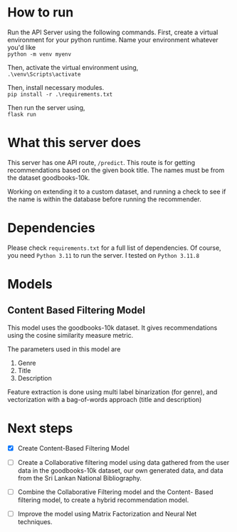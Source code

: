 # How to run

Run the API Server using the following commands.
First, create a virtual environment  for your python
runtime. Name your environment whatever you'd like
<br>
``python -m venv myenv``

Then, activate the virtual environment using,
<br>
``.\venv\Scripts\activate``

Then, install necessary modules.
<br>
``pip install -r .\requirements.txt``

Then run the server using,
<br>
``flask run``


# What this server does

This server has one API route, ``/predict``. This route
is for getting recommendations based on the given book
title. The names must be from the dataset goodbooks-10k.

Working on extending it to a custom dataset, and running
a check to see if the name is within the database before
running the recommender.

# Dependencies

Please check ``requirements.txt`` for a full list of
dependencies. Of course, you need ``Python 3.11`` to run
the server. I tested on ``Python 3.11.8``

# Models

## Content Based Filtering Model

This model uses the goodbooks-10k dataset. It gives
recommendations using the cosine similarity measure
metric.

The parameters used in this model are
1. Genre
2. Title
3. Description

Feature extraction is done using multi label binarization
(for genre), and vectorization with a bag-of-words approach
(title and description)

# Next steps

- [x] Create Content-Based Filtering Model

- [ ] Create a Collaborative filtering model using data gathered
from the user data in the goodbooks-10k dataset, our own
generated data, and data from the Sri Lankan National Bibliography.

- [ ] Combine the Collaborative Filtering model and the Content-
Based filtering model, to create a hybrid recommendation
model.

- [ ] Improve the model using Matrix Factorization and Neural Net
techniques.
